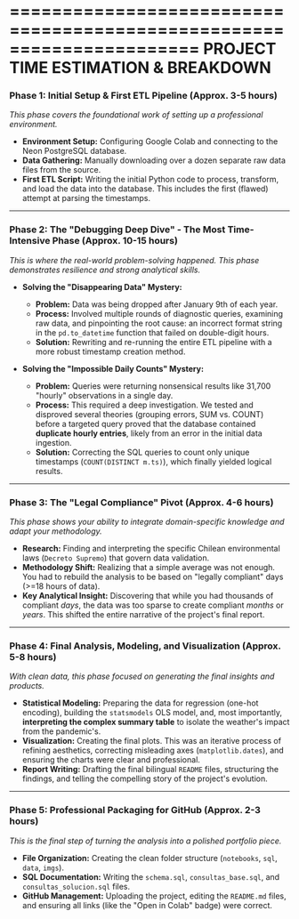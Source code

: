 ======================================================================
  PROJECT TIME ESTIMATION & BREAKDOWN
======================================================================

### Phase 1: Initial Setup & First ETL Pipeline (Approx. 3-5 hours)
*This phase covers the foundational work of setting up a professional environment.*
- **Environment Setup:** Configuring Google Colab and connecting to the Neon PostgreSQL database.
- **Data Gathering:** Manually downloading over a dozen separate raw data files from the source.
- **First ETL Script:** Writing the initial Python code to process, transform, and load the data into the database. This includes the first (flawed) attempt at parsing the timestamps.

---

### Phase 2: The "Debugging Deep Dive" - The Most Time-Intensive Phase (Approx. 10-15 hours)
*This is where the real-world problem-solving happened. This phase demonstrates resilience and strong analytical skills.*
- **Solving the "Disappearing Data" Mystery:**
  - **Problem:** Data was being dropped after January 9th of each year.
  - **Process:** Involved multiple rounds of diagnostic queries, examining raw data, and pinpointing the root cause: an incorrect format string in the `pd.to_datetime` function that failed on double-digit hours.
  - **Solution:** Rewriting and re-running the entire ETL pipeline with a more robust timestamp creation method.

- **Solving the "Impossible Daily Counts" Mystery:**
  - **Problem:** Queries were returning nonsensical results like 31,700 "hourly" observations in a single day.
  - **Process:** This required a deep investigation. We tested and disproved several theories (grouping errors, SUM vs. COUNT) before a targeted query proved that the database contained **duplicate hourly entries**, likely from an error in the initial data ingestion.
  - **Solution:** Correcting the SQL queries to count only unique timestamps (`COUNT(DISTINCT m.ts)`), which finally yielded logical results.

---

### Phase 3: The "Legal Compliance" Pivot (Approx. 4-6 hours)
*This phase shows your ability to integrate domain-specific knowledge and adapt your methodology.*
- **Research:** Finding and interpreting the specific Chilean environmental laws (`Decreto Supremo`) that govern data validation.
- **Methodology Shift:** Realizing that a simple average was not enough. You had to rebuild the analysis to be based on "legally compliant" days (>=18 hours of data).
- **Key Analytical Insight:** Discovering that while you had thousands of compliant *days*, the data was too sparse to create compliant *months* or *years*. This shifted the entire narrative of the project's final report.

---

### Phase 4: Final Analysis, Modeling, and Visualization (Approx. 5-8 hours)
*With clean data, this phase focused on generating the final insights and products.*
- **Statistical Modeling:** Preparing the data for regression (one-hot encoding), building the `statsmodels` OLS model, and, most importantly, **interpreting the complex summary table** to isolate the weather's impact from the pandemic's.
- **Visualization:** Creating the final plots. This was an iterative process of refining aesthetics, correcting misleading axes (`matplotlib.dates`), and ensuring the charts were clear and professional.
- **Report Writing:** Drafting the final bilingual `README` files, structuring the findings, and telling the compelling story of the project's evolution.

---

### Phase 5: Professional Packaging for GitHub (Approx. 2-3 hours)
*This is the final step of turning the analysis into a polished portfolio piece.*
- **File Organization:** Creating the clean folder structure (`notebooks`, `sql`, `data`, `imgs`).
- **SQL Documentation:** Writing the `schema.sql`, `consultas_base.sql`, and `consultas_solucion.sql` files.
- **GitHub Management:** Uploading the project, editing the `README.md` files, and ensuring all links (like the "Open in Colab" badge) were correct.